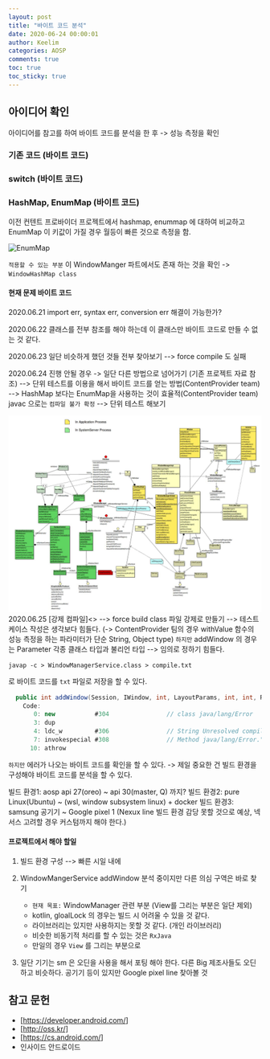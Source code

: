 ```yaml
---
layout: post
title: "바이트 코드 분석"
date: 2020-06-24 00:00:01
author: Keelim
categories: AOSP
comments: true
toc: true
toc_sticky: true
---
```


## 아이디어 확인

아이디어를 참고를 하여 바이트 코드를 분석을 한 후 -> 성능 측정을 확인 

### 기존 코드 (바이트 코드)

### switch (바이트 코드)

### HashMap, EnumMap (바이트 코드)

이전 컨텐트 프로바이더 프로젝트에서 hashmap, enummap 에 대하여 비교하고
EnumMap 이 키값이 가질 경우 월등이 빠른 것으로 측정을 함.

![EnumMap](https://user-images.githubusercontent.com/38609712/63910227-d0302c80-ca60-11e9-8958-6890ccd4c7a8.png)

`적용할 수 있는 부분` 이 WindowManger 파트에서도 존재 하는 것을 확인 -> `WindowHashMap class`

#### 현재 문제 바이트 코드

2020.06.21 import err, syntax err, conversion err 해결이 가능한가?

2020.06.22 클래스를 전부 참조를 해야 하는데 이 클래스만 바이트 코드로 만들 수 없는 것 같다.

2020.06.23 일단 비슷하게 했던 것들 전부 찾아보기 --> force compile 도 실패

2020.06.24 진행 안될 경우 -> 일단 다른 방법으로 넘어가기 (기존 프로젝트 자료 참조)
            --> 단위 테스트를 이용을 해서 바이트 코드를 얻는 방법(ContentProvider team)
            --> HashMap 보다는 EnumMap을 사용하는 것이 효율적(ContentProvider team) javac 으로는 `컴파일 불가 확정`
            --> 단위 테스트 해보기

![force_compile](https://github.com/keelim/AOSP/blob/master/docs/assets/repeat1.png?raw=true)
2020.06.25  [강제 컴파일]<> --> force build class 파일 강제로 만들기
            --> 테스트 케이스 작성은 생각보다 힘들다. (-> ContentProvider 팀의 경우 withValue 함수의 성능 측정을 하는 파라미터가
            단순 String, Object type)  `하지만` addWindow 의 경우는 Parameter 각종 클래스 타입과 불리언 타입 --> 임의로 정하기 힘들다.

```shell
javap -c > WindowManagerService.class > compile.txt

```

로 바이트 코드를 `txt` 파일로 저장을 할 수 있다.

```java
  public int addWindow(Session, IWindow, int, LayoutParams, int, int, Rect, Rect, Rect, Rect, DisplayCutout.ParcelableWrapper, InputChannel, InsetsState);
    Code:
       0: new           #304                // class java/lang/Error
       3: dup
       4: ldc_w         #306                // String Unresolved compilation problem: \n
       7: invokespecial #308                // Method java/lang/Error."<init>":(Ljava/lang/String;)V
      10: athrow
```

`하지만` 에러가 나오는 바이트 코드를 확인을 할 수 있다. -> 제일 중요한 건 빌드 환경을 구성해야 바이트 코드를 분석을 할 수 있다.

빌드 환경1: aosp api 27(oreo) ~ api 30(master, Q) 까지?
빌드 환경2: pure Linux(Ubuntu) ~ (wsl, window subsystem linux) + docker
빌드 환경3: samsung 공기기 ~ Google pixel 1 (Nexux line 빌드 환경 감당 못할 것으로 예상, 넥서스 고려할 경우 커스텀까지 해야 한다.)

#### 프로젝트에서 해야 할일

1. 빌드 환경 구성 --> 빠른 시일 내에
2. WindowMangerService addWindow 분석 중이지만 다른 의심 구역은 바로 찾기

    - `현재 목표:` WindowManager 관련 부분 (View를 그리는 부분은 일단 제외)
    - kotlin, gloalLock 의 경우는 빌드 시 어려울 수 있을 것 같다.
    - 라이브러리는 있지만 사용하지는 못할 것 같다. (개인 라이브러리)
    - 비슷한 비동기적 처리를 할 수 있는 것은 `RxJava`
    - 만일의 경우 `View` 를 그리는 부분으로

3. 일단 기기는 sm 은 오딘을 사용을 해서 포팅 해야 한다. 다른 Big 제조사들도 오딘하고 비슷하다. 공기기 등이 있지만 Google pixel line 찾아볼 것

## 참고 문헌

- [<https://developer.android.com/>]
- [<http://oss.kr/]>
- [<https://cs.android.com/>]
- 인사이드 안드로이드
